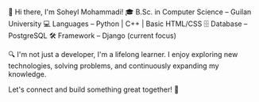 👋 Hi there, I'm Soheyl Mohammadi!
🎓 B.Sc. in Computer Science – Guilan University
💻 Languages – Python | C++ | Basic HTML/CSS
🗄️ Database – PostgreSQL
🛠️ Framework – Django (current focus)

🔍 I'm not just a developer, I'm a lifelong learner. I enjoy exploring new technologies, solving problems, and continuously expanding my knowledge.

Let's connect and build something great together! 🚀
